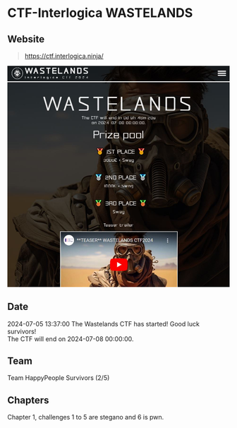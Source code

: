 # CTF-Interlogica WASTELANDS

## Website
> https://ctf.interlogica.ninja/

![images/screen.JPG](images/screen.JPG)

## Date
2024-07-05 13:37:00 The Wastelands CTF has started! Good luck survivors!   
The CTF will end on 2024-07-08 00:00:00.

## Team 
Team HappyPeople 
Survivors (2/5)

## Chapters
Chapter 1, challenges 1 to 5 are stegano and 6 is pwn.